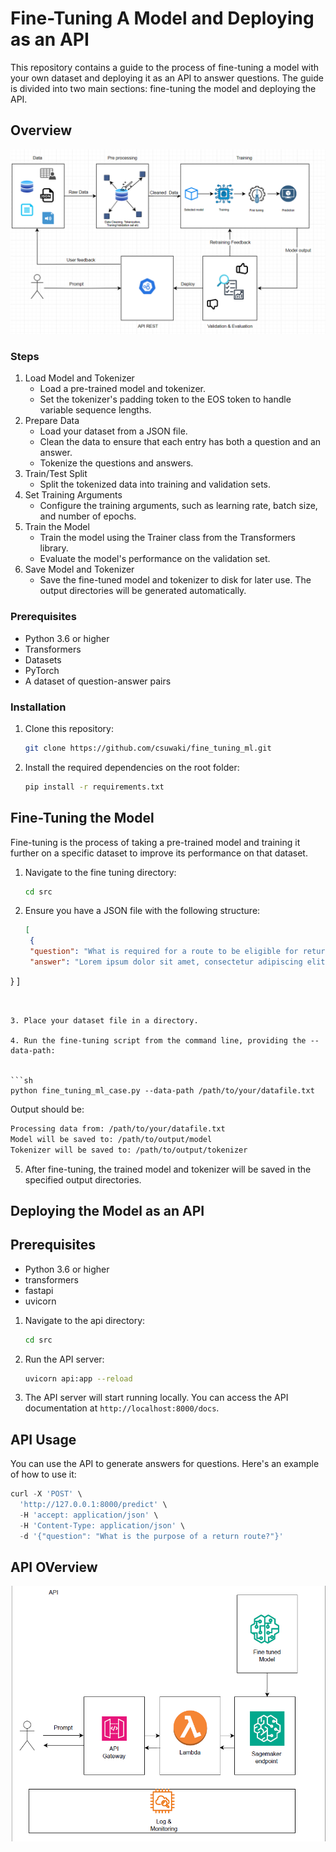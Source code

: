# Fine-Tuning A Model and Deploying as an API

This repository contains a guide to the process of fine-tuning a model with your own dataset and deploying it as an API to answer questions. The guide is divided into two main sections: fine-tuning the model and deploying the API.

## Overview
![Overview](images/overview.png)

### Steps
1. Load Model and Tokenizer
   - Load a pre-trained  model and tokenizer.
   - Set the tokenizer's padding token to the EOS token to handle variable sequence lengths.
2. Prepare Data
   - Load your dataset from a JSON file.
   - Clean the data to ensure that each entry has both a question and an answer.
   - Tokenize the questions and answers.
3. Train/Test Split
   - Split the tokenized data into training and validation sets.
4. Set Training Arguments
   - Configure the training arguments, such as learning rate, batch size, and number of epochs.
5. Train the Model
   - Train the model using the Trainer class from the Transformers library.
   - Evaluate the model's performance on the validation set.
6. Save Model and Tokenizer
   - Save the fine-tuned model and tokenizer to disk for later use. The output directories will be generated automatically.



### Prerequisites
- Python 3.6 or higher
- Transformers 
- Datasets 
- PyTorch
- A dataset of question-answer pairs

### Installation

1. Clone this repository:

    ```bash
    git clone https://github.com/csuwaki/fine_tuning_ml.git
    ```

2. Install the required dependencies on the root folder:

    ```bash
   pip install -r requirements.txt
    ```  


## Fine-Tuning the Model

Fine-tuning is the process of taking a pre-trained model and training it further on a specific dataset to improve its performance on that dataset.

1. Navigate to the fine tuning directory:
   

    ```bash
    cd src
    ```

2. Ensure you have a JSON file with the following structure:
   
   ```json
   [
    {
    "question": "What is required for a route to be eligible for return?",
    "answer": "Lorem ipsum dolor sit amet, consectetur adipiscing elit. Sed do eiusmod tempor incididunt ut labore et dolore magna aliqua. Ut enim ad minim veniam, quis nostrud exercitation ullamco laboris nisi ut aliquip ex ea commodo consequat. Duis aute irure dolor in reprehenderit in voluptate velit esse cillum dolore eu fugiat nulla pariatur. Excepteur sint occaecat cupidatat non proident, sunt in culpa qui officia deserunt mollit anim id est laborum."
  }
]
```


3. Place your dataset file in a directory.

4. Run the fine-tuning script from the command line, providing the --data-path:


```sh
python fine_tuning_ml_case.py --data-path /path/to/your/datafile.txt 
```

Output should be:

```sh
Processing data from: /path/to/your/datafile.txt
Model will be saved to: /path/to/output/model
Tokenizer will be saved to: /path/to/output/tokenizer
```
5. After fine-tuning, the trained model and tokenizer will be saved in the specified output directories.
   
## Deploying the Model as an API

## Prerequisites
- Python 3.6 or higher
- transformers 
- fastapi 
- uvicorn 

1. Navigate to the api directory:

    ```bash
    cd src
    ```

2. Run the API server:

    ```bash
    uvicorn api:app --reload
    ```

3. The API server will start running locally. You can access the API documentation at `http://localhost:8000/docs`.

## API Usage

You can use the API to generate answers for questions. Here's an example of how to use it:

```python
curl -X 'POST' \
  'http://127.0.0.1:8000/predict' \
  -H 'accept: application/json' \
  -H 'Content-Type: application/json' \
  -d '{"question": "What is the purpose of a return route?"}'
  ```

## API OVerview
![API Deployment](images/api.png)
